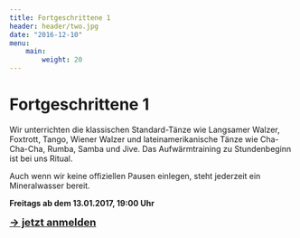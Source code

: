 ```yaml
---
title: Fortgeschrittene 1
header: header/two.jpg
date: "2016-12-10"
menu: 
    main:
        weight: 20
---
```


# Fortgeschrittene 1

Wir unterrichten die klassischen Standard-Tänze wie Langsamer Walzer, Foxtrott, Tango, Wiener Walzer und lateinamerikanische Tänze wie Cha-Cha-Cha, Rumba, Samba und Jive. Das Aufwärmtraining zu Stundenbeginn ist bei uns Ritual.

Auch wenn wir keine offiziellen Pausen einlegen, steht jederzeit ein Mineralwasser bereit.

**Freitags ab dem 13.01.2017, 19:00 Uhr**

<span style="font-size: 1.3em;">**[-> jetzt anmelden](kontakt)**</span>
